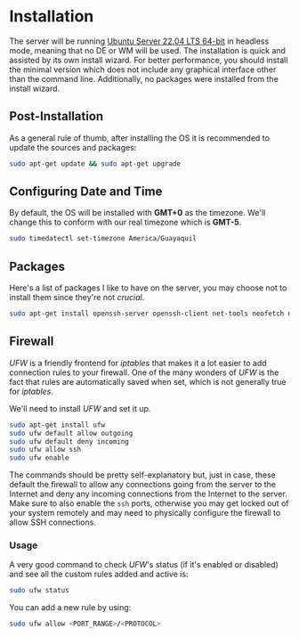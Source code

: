 # Installation

The server will be running [Ubuntu Server 22.04 LTS 64-bit](https://ubuntu.com/download/server) in headless mode, meaning that no DE or WM will be used. The installation is quick and assisted by its own install wizard. For better performance, you should install the minimal version
which does not include any graphical interface other than the command line. Additionally, no packages were installed from the install wizard.

## Post-Installation

As a general rule of thumb, after installing the OS it is recommended to update the sources and packages:

```bash
sudo apt-get update && sudo apt-get upgrade
```

## Configuring Date and Time

By default, the OS will be installed with **GMT+0** as the timezone. We'll change this to conform with our real timezone which is **GMT-5**.

```bash
sudo timedatectl set-timezone America/Guayaquil
```

## Packages

Here's a list of packages I like to have on the server, you may choose not to install them since they're not *crucial*.

```bash
sudo apt-get install openssh-server openssh-client net-tools neofetch nload progress nano
```

## Firewall

*UFW* is a friendly frontend for *iptables* that makes it a lot easier to add connection rules to your firewall. One of the many wonders of *UFW* is the fact that rules are automatically saved when set, which is not generally true for *iptables*.

We'll need to install *UFW* and set it up.

```bash
sudo apt-get install ufw
sudo ufw default allow outgoing
sudo ufw default deny incoming
sudo ufw allow ssh
sudo ufw enable
```

The commands should be pretty self-explanatory but, just in case, these default the firewall to allow any connections going from the server to the Internet and deny any incoming connections from the Internet to the server.
Make sure to also enable the `ssh` ports, otherwise you may get locked out of your system remotely and may need to physically configure the firewall to allow SSH connections.

### Usage

A very good command to check *UFW*'s status (if it's enabled or disabled) and see all the custom rules added and active is:

```bash
sudo ufw status
```

You can add a new rule by using:

```bash
sudo ufw allow <PORT_RANGE>/<PROTOCOL>
```
